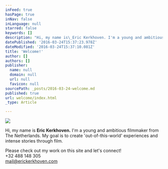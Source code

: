 ```yaml
---
inFeed: true
hasPage: true
inNav: false
inLanguage: null
starred: false
keywords: []
description: "Hi, my name is\_Eric Kerkhoven. I'm a young and ambitious filmmaker from The Netherlands. My goal is to create 'out-of-this-world' experiences and intense stories through film."
datePublished: '2016-03-24T15:37:23.978Z'
dateModified: '2016-03-24T15:37:10.081Z'
title: 'Welcome!'
author: []
authors: []
publisher:
  name: null
  domain: null
  url: null
  favicon: null
sourcePath: _posts/2016-03-24-welcome.md
published: true
url: welcome/index.html
_type: Article

---
```

![](https://the-grid-user-content.s3-us-west-2.amazonaws.com/b4e70cdb-4e19-4325-ba75-eaf207c46dff.jpg)

Hi, my name is **Eric Kerkhoven.** I'm a young and ambitious filmmaker from The Netherlands. My goal is to create 'out-of-this-world' experiences and intense stories through film.

Please check out my work on this site and let's connect!  
+32 488 148 305  
mail@erickerkhoven.com